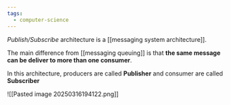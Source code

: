 ```yaml
---
tags:
  - computer-science
---
```

*Publish/Subscribe* architecture is a [[messaging system architecture]].

The main difference from [[messaging queuing]] is that **the same message can be deliver to more than one consumer**.

In this architecture, producers are called **Publisher** and consumer are called **Subscriber**

![[Pasted image 20250316194122.png]]